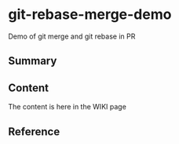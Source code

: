 # git-rebase-merge-demo
Demo of git merge and git rebase in PR

## Summary

## Content
The content is here in the WIKI page

## Reference
